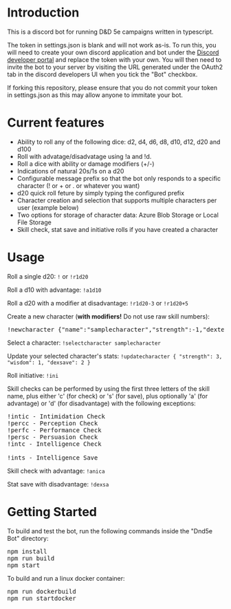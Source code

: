 # Introduction
This is a discord bot for running D&D 5e campaigns written in typescript.

The token in settings.json is blank and will not work as-is. To run this, you will need to create your own discord application and bot under the [Discord developer portal](https://discordapp.com/developers/applications/) and replace the token with your own. You will then need to invite the bot to your server by visiting the URL generated under the OAuth2 tab in the discord developers UI when you tick the "Bot" checkbox.

<aside class="warning">
    If forking this repository, please ensure that you do not commit your token in settings.json as this may allow anyone to immitate your bot.
</aside>

# Current features
* Ability to roll any of the following dice: d2, d4, d6, d8, d10, d12, d20 and d100
* Roll with advatage/disadvatage using !a and !d.
* Roll a dice with ability or damage modifiers (+/-)
* Indications of natural 20s/1s on a d20
* Configurable message prefix so that the bot only responds to a specific character (! or + or . or whatever you want)
* d20 quick roll feture by simply typing the configured prefix
* Character creation and selection that supports multiple characters per user (example below)
* Two options for storage of character data: Azure Blob Storage or Local File Storage
* Skill check, stat save and initiative rolls if you have created a character

# Usage
Roll a single d20: `!` or `!r1d20`

Roll a d10 with advantage: `!a1d10`

Roll a d20 with a modifier at disadvantage: `!r1d20-3` or `!r1d20+5`

Create a new character (<b>with modifiers!</b> Do not use raw skill numbers):
<pre>!newcharacter {"name":"samplecharacter","strength":-1,"dexterity":2,"constitution":1,"intelligence":2,"wisdom":3,"charisma":1,"strsave":-1,"dexsave":2,"consave":1,"intsave":2,"wissave":6,"chasave":4,"acrobatics":2,"animalhandling":3,"arcana":2,"athletics":-1,"deception":1,"history":5,"insight":3,"intimidation":1,"investigation":2,"medicine":6,"nature":2,"perception":6,"performance":1,"persuasion":1,"religion":2,"sleightofhand":2,"stealth":2,"survival":3,"initiative":2,"armorclass":17}
</pre>

Select a character: `!selectcharacter samplecharacter`

Update your selected character's stats: `!updatecharacter { "strength": 3, "wisdom": 1, "dexsave": 2 }`

Roll initiative: `!ini`

Skill checks can be performed by using the first three letters of the skill name, plus either 'c' (for check) or 's' (for save), plus optionally 'a' (for advantage) or 'd' (for disadvantage) with the following exceptions:
<pre>
!intic - Intimidation Check
!percc - Perception Check
!perfc - Performance Check
!persc - Persuasion Check
!intc - Intelligence Check

!ints - Intelligence Save
</pre>

Skill check with advantage: `!anica`

Stat save with disadvantage: `!dexsa`

# Getting Started
To build and test the bot, run the following commands inside the "Dnd5e Bot" directory:

<pre>
npm install
npm run build
npm start
</pre>

To build and run a linux docker container:

<pre>
npm run dockerbuild
npm run startdocker
</pre>
